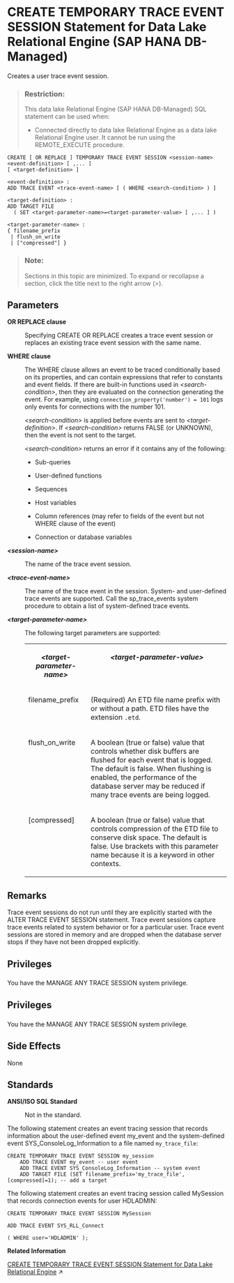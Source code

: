 <!-- loio0c1bc711bafd418da40a48480179d22e -->

# CREATE TEMPORARY TRACE EVENT SESSION Statement for Data Lake Relational Engine \(SAP HANA DB-Managed\)

Creates a user trace event session.



> ### Restriction:  
> This data lake Relational Engine \(SAP HANA DB-Managed\) SQL statement can be used when:
> 
> -   Connected directly to data lake Relational Engine as a data lake Relational Engine user. It cannot be run using the REMOTE\_EXECUTE procedure.



```
CREATE [ OR REPLACE ] TEMPORARY TRACE EVENT SESSION <session-name> 
<event-definition> [ ,... ]
[ <target-definition> ]
```

```
<event-definition> :
ADD TRACE EVENT <trace-event-name> [ ( WHERE <search-condition> ) ]
```

```
<target-definition> :
ADD TARGET FILE
  ( SET <target-parameter-name>=<target-parameter-value> [ ,... ] )
```

```
<target-parameter-name> :
{ filename_prefix
 | flush_on_write
 | ["compressed"] }
```



> ### Note:  
> Sections in this topic are minimized. To expand or recollapse a section, click the title next to the right arrow \(*\>*\).



<a name="loio0c1bc711bafd418da40a48480179d22e__section_rz4_s5g_1rb"/>

## Parameters


<dl class="glossary">
<dt><b>

OR REPLACE clause

</b></dt>
<dd>

Specifying CREATE OR REPLACE creates a trace event session or replaces an existing trace event session with the same name.



</dd><dt><b>

WHERE clause

</b></dt>
<dd>

The WHERE clause allows an event to be traced conditionally based on its properties, and can contain expressions that refer to constants and event fields. If there are built-in functions used in *<search-condition\>*, then they are evaluated on the connection generating the event. For example, using `connection_property('number') = 101` logs only events for connections with the number 101.

*<search-condition\>* is applied before events are sent to *<target-definition\>*. If *<search-condition\>* returns FALSE \(or UNKNOWN\), then the event is not sent to the target.

*<search-condition\>* returns an error if it contains any of the following:

-   Sub-queries

-   User-defined functions

-   Sequences

-   Host variables

-   Column references \(may refer to fields of the event but not WHERE clause of the event\)

-   Connection or database variables




</dd><dt><b>

 *<session-name\>* 

</b></dt>
<dd>

The name of the trace event session.



</dd><dt><b>

 *<trace-event-name\>* 

</b></dt>
<dd>

The name of the trace event in the session. System- and user-defined trace events are supported. Call the sp\_trace\_events system procedure to obtain a list of system-defined trace events.



</dd><dt><b>

 *<target-parameter-name\>* 

</b></dt>
<dd>

The following target parameters are supported:


<table>
<tr>
<th valign="top">

 *<target-parameter-name\>* 



</th>
<th valign="top">

 *<target-parameter-value\>* 



</th>
</tr>
<tr>
<td valign="top">

filename\_prefix



</td>
<td valign="top">

\(Required\) An ETD file name prefix with or without a path. ETD files have the extension `.etd`.



</td>
</tr>
<tr>
<td valign="top">

flush\_on\_write



</td>
<td valign="top">

A boolean \(true or false\) value that controls whether disk buffers are flushed for each event that is logged. The default is false. When flushing is enabled, the performance of the database server may be reduced if many trace events are being logged.



</td>
</tr>
<tr>
<td valign="top">

\[compressed\]



</td>
<td valign="top">

A boolean \(true or false\) value that controls compression of the ETD file to conserve disk space. The default is false. Use brackets with this parameter name because it is a keyword in other contexts.



</td>
</tr>
</table>



</dd>
</dl>



<a name="loio0c1bc711bafd418da40a48480179d22e__section_j3q_t5g_1rb"/>

## Remarks

Trace event sessions do not run until they are explicitly started with the ALTER TRACE EVENT SESSION statement. Trace event sessions capture trace events related to system behavior or for a particular user. Trace event sessions are stored in memory and are dropped when the database server stops if they have not been dropped explicitly.



<a name="loio0c1bc711bafd418da40a48480179d22e__section_e53_p2s_wwb"/>

## Privileges



### 

You have the MANAGE ANY TRACE SESSION system privilege.



<a name="loio0c1bc711bafd418da40a48480179d22e__section_sfk_yxw_ysb"/>

## Privileges



### 

You have the MANAGE ANY TRACE SESSION system privilege.



<a name="loio0c1bc711bafd418da40a48480179d22e__section_drm_55g_1rb"/>

## Side Effects

None



<a name="loio0c1bc711bafd418da40a48480179d22e__section_i2j_v5g_1rb"/>

## Standards


<dl>
<dt><b>

ANSI/ISO SQL Standard

</b></dt>
<dd>

Not in the standard.



</dd>
</dl>



The following statement creates an event tracing session that records information about the user-defined event my\_event and the system-defined event SYS\_ConsoleLog\_Information to a file named `my_trace_file`:

```
CREATE TEMPORARY TRACE EVENT SESSION my_session
    ADD TRACE EVENT my_event -- user event
    ADD TRACE EVENT SYS_ConsoleLog_Information -- system event
    ADD TARGET FILE (SET filename_prefix='my_trace_file', [compressed]=1); -- add a target
```

The following statement creates an event tracing session called MySession that records connection events for user HDLADMIN:

```
CREATE TEMPORARY TRACE EVENT SESSION MySession 

ADD TRACE EVENT SYS_RLL_Connect 

( WHERE user='HDLADMIN' );
```

**Related Information**  


[CREATE TEMPORARY TRACE EVENT SESSION Statement for Data Lake Relational Engine](https://help.sap.com/viewer/19b3964099384f178ad08f2d348232a9/2023_1_QRC/en-US/816cf4d46ce2101485eddafc5b7ce186.html "Creates a user trace event session.") :arrow_upper_right:

